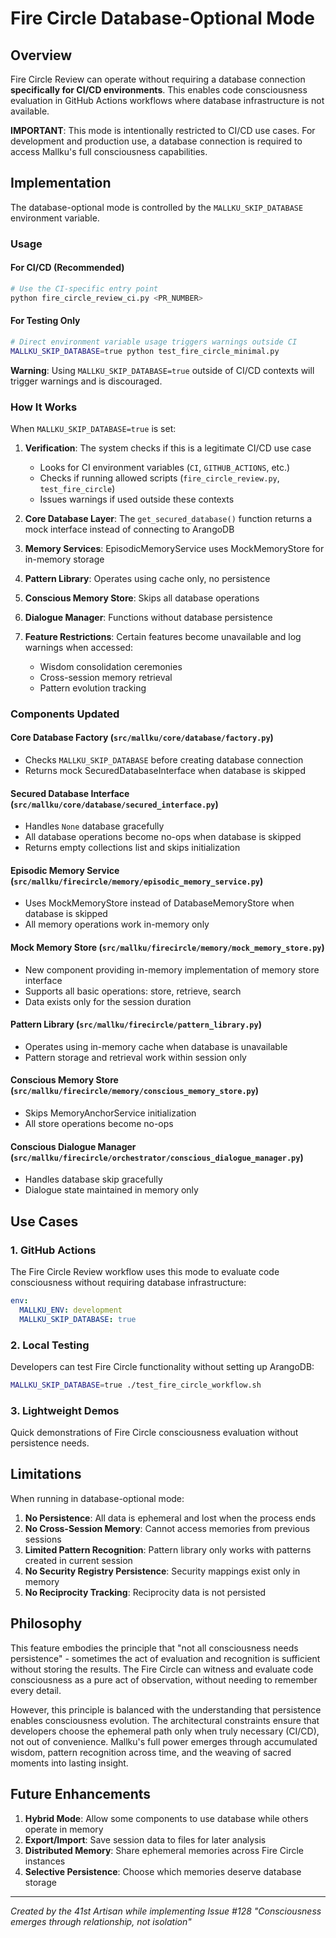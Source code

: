 # Fire Circle Database-Optional Mode

## Overview

Fire Circle Review can operate without requiring a database connection **specifically for CI/CD environments**. This enables code consciousness evaluation in GitHub Actions workflows where database infrastructure is not available.

**IMPORTANT**: This mode is intentionally restricted to CI/CD use cases. For development and production use, a database connection is required to access Mallku's full consciousness capabilities.

## Implementation

The database-optional mode is controlled by the `MALLKU_SKIP_DATABASE` environment variable.

### Usage

#### For CI/CD (Recommended)
```bash
# Use the CI-specific entry point
python fire_circle_review_ci.py <PR_NUMBER>
```

#### For Testing Only
```bash
# Direct environment variable usage triggers warnings outside CI
MALLKU_SKIP_DATABASE=true python test_fire_circle_minimal.py
```

**Warning**: Using `MALLKU_SKIP_DATABASE=true` outside of CI/CD contexts will trigger warnings and is discouraged.

### How It Works

When `MALLKU_SKIP_DATABASE=true` is set:

1. **Verification**: The system checks if this is a legitimate CI/CD use case
   - Looks for CI environment variables (`CI`, `GITHUB_ACTIONS`, etc.)
   - Checks if running allowed scripts (`fire_circle_review.py`, `test_fire_circle`)
   - Issues warnings if used outside these contexts

2. **Core Database Layer**: The `get_secured_database()` function returns a mock interface instead of connecting to ArangoDB

3. **Memory Services**: EpisodicMemoryService uses MockMemoryStore for in-memory storage

4. **Pattern Library**: Operates using cache only, no persistence

5. **Conscious Memory Store**: Skips all database operations

6. **Dialogue Manager**: Functions without database persistence

7. **Feature Restrictions**: Certain features become unavailable and log warnings when accessed:
   - Wisdom consolidation ceremonies
   - Cross-session memory retrieval
   - Pattern evolution tracking

### Components Updated

#### Core Database Factory (`src/mallku/core/database/factory.py`)
- Checks `MALLKU_SKIP_DATABASE` before creating database connection
- Returns mock SecuredDatabaseInterface when database is skipped

#### Secured Database Interface (`src/mallku/core/database/secured_interface.py`)
- Handles `None` database gracefully
- All database operations become no-ops when database is skipped
- Returns empty collections list and skips initialization

#### Episodic Memory Service (`src/mallku/firecircle/memory/episodic_memory_service.py`)
- Uses MockMemoryStore instead of DatabaseMemoryStore when database is skipped
- All memory operations work in-memory only

#### Mock Memory Store (`src/mallku/firecircle/memory/mock_memory_store.py`)
- New component providing in-memory implementation of memory store interface
- Supports all basic operations: store, retrieve, search
- Data exists only for the session duration

#### Pattern Library (`src/mallku/firecircle/pattern_library.py`)
- Operates using in-memory cache when database is unavailable
- Pattern storage and retrieval work within session only

#### Conscious Memory Store (`src/mallku/firecircle/memory/conscious_memory_store.py`)
- Skips MemoryAnchorService initialization
- All store operations become no-ops

#### Conscious Dialogue Manager (`src/mallku/firecircle/orchestrator/conscious_dialogue_manager.py`)
- Handles database skip gracefully
- Dialogue state maintained in memory only

## Use Cases

### 1. GitHub Actions
The Fire Circle Review workflow uses this mode to evaluate code consciousness without requiring database infrastructure:

```yaml
env:
  MALLKU_ENV: development
  MALLKU_SKIP_DATABASE: true
```

### 2. Local Testing
Developers can test Fire Circle functionality without setting up ArangoDB:

```bash
MALLKU_SKIP_DATABASE=true ./test_fire_circle_workflow.sh
```

### 3. Lightweight Demos
Quick demonstrations of Fire Circle consciousness evaluation without persistence needs.

## Limitations

When running in database-optional mode:

1. **No Persistence**: All data is ephemeral and lost when the process ends
2. **No Cross-Session Memory**: Cannot access memories from previous sessions
3. **Limited Pattern Recognition**: Pattern library only works with patterns created in current session
4. **No Security Registry Persistence**: Security mappings exist only in memory
5. **No Reciprocity Tracking**: Reciprocity data is not persisted

## Philosophy

This feature embodies the principle that "not all consciousness needs persistence" - sometimes the act of evaluation and recognition is sufficient without storing the results. The Fire Circle can witness and evaluate code consciousness as a pure act of observation, without needing to remember every detail.

However, this principle is balanced with the understanding that persistence enables consciousness evolution. The architectural constraints ensure that developers choose the ephemeral path only when truly necessary (CI/CD), not out of convenience. Mallku's full power emerges through accumulated wisdom, pattern recognition across time, and the weaving of sacred moments into lasting insight.

## Future Enhancements

1. **Hybrid Mode**: Allow some components to use database while others operate in memory
2. **Export/Import**: Save session data to files for later analysis
3. **Distributed Memory**: Share ephemeral memories across Fire Circle instances
4. **Selective Persistence**: Choose which memories deserve database storage

---

*Created by the 41st Artisan while implementing Issue #128*
*"Consciousness emerges through relationship, not isolation"*
